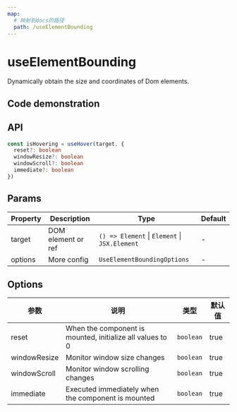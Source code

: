 ```yaml
---
map:
  # 映射到docs的路径
  path: /useElementBounding
---
```


# useElementBounding

Dynamically obtain the size and coordinates of Dom elements.

## Code demonstration

<demo src="useElementBounding/demo.vue"
  language="vue"
  title="Basic usage"
  desc="Use ref to set element that needs monitoring."> </demo>

## API

```typescript
const isHovering = useHover(target, {
  reset?: boolean
  windowResize?: boolean
  windowScroll?: boolean
  immediate?: boolean
})
```

## Params

| Property | Description        | Type                                          | Default |
| -------- | ------------------ | --------------------------------------------- | ------- |
| target   | DOM element or ref | `() => Element` \| `Element` \| `JSX.Element` | -       |
| options  | More config        | `UseElementBoundingOptions`                   | -       |

## Options

| 参数         | 说明                                                      | 类型      | 默认值 |
| ------------ | --------------------------------------------------------- | --------- | ------ |
| reset        | When the component is mounted, initialize all values to 0 | `boolean` | true   |
| windowResize | Monitor window size changes                               | `boolean` | true   |
| windowScroll | Monitor window scrolling changes                          | `boolean` | true   |
| immediate    | Executed immediately when the component is mounted        | `boolean` | true   |
